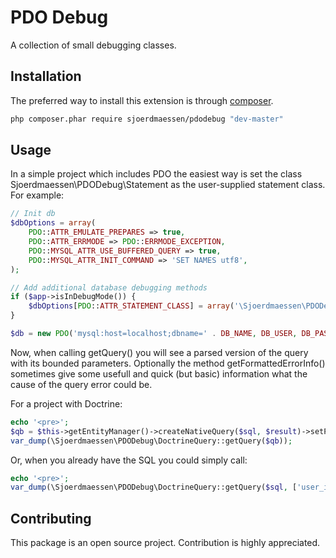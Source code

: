 # PDO Debug
A collection of small debugging classes.

Installation
------------
The preferred way to install this extension is through [composer](http://getcomposer.org/download/).

```bash
php composer.phar require sjoerdmaessen/pdodebug "dev-master"
```

Usage
------------
In a simple project which includes PDO the easiest way is set the class Sjoerdmaessen\PDODebug\Statement as the user-supplied statement class. For example:

```php
// Init db
$dbOptions = array(
	PDO::ATTR_EMULATE_PREPARES => true,
	PDO::ATTR_ERRMODE => PDO::ERRMODE_EXCEPTION,
	PDO::MYSQL_ATTR_USE_BUFFERED_QUERY => true,
	PDO::MYSQL_ATTR_INIT_COMMAND => 'SET NAMES utf8',
);

// Add additional database debugging methods
if ($app->isInDebugMode()) {
	$dbOptions[PDO::ATTR_STATEMENT_CLASS] = array('\Sjoerdmaessen\PDODebug\Statement', array());
}

$db = new PDO('mysql:host=localhost;dbname=' . DB_NAME, DB_USER, DB_PASSWORD, $dbOptions);
```

Now, when calling getQuery() you will see a parsed version of the query with its bounded parameters. Optionally the method getFormattedErrorInfo() sometimes give some usefull and quick (but basic) information what the cause of the query error could be.

For a project with Doctrine:

```php
echo '<pre>';
$qb = $this->getEntityManager()->createNativeQuery($sql, $result)->setParameter('user_id', $user->getId());
var_dump(\Sjoerdmaessen\PDODebug\DoctrineQuery::getQuery($qb));
```

Or, when you already have the SQL you could simply call:

```php
echo '<pre>';
var_dump(\Sjoerdmaessen\PDODebug\DoctrineQuery::getQuery($sql, ['user_id' => $user->getId()]));
```

Contributing
------------

This package is an open source project. Contribution is highly appreciated.
